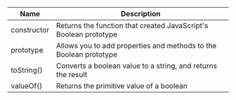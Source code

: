 | Name                                                                         | Description                                                       |
| ---------------------------------------------------------------------------- | ----------------------------------------------------------------- |
| constructor | Returns the function that created JavaScript's Boolean prototype  |
| prototype                                                                    | Allows you to add properties and methods to the Boolean prototype |
| toString()                                                                   | Converts a boolean value to a string, and returns the result      |
| valueOf()                                                                    | Returns the primitive value of a boolean                          |
